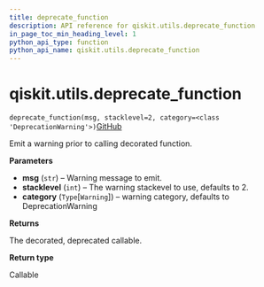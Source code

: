 ```yaml
---
title: deprecate_function
description: API reference for qiskit.utils.deprecate_function
in_page_toc_min_heading_level: 1
python_api_type: function
python_api_name: qiskit.utils.deprecate_function
---
```


# qiskit.utils.deprecate\_function

<span id="qiskit.utils.deprecate_function" />

`deprecate_function(msg, stacklevel=2, category=<class 'DeprecationWarning'>)`[GitHub](https://github.com/qiskit/qiskit/tree/stable/0.23/qiskit/utils/deprecation.py "view source code")

Emit a warning prior to calling decorated function.

**Parameters**

*   **msg** (`str`) – Warning message to emit.
*   **stacklevel** (`int`) – The warning stackevel to use, defaults to 2.
*   **category** (`Type`\[`Warning`]) – warning category, defaults to DeprecationWarning

**Returns**

The decorated, deprecated callable.

**Return type**

Callable

